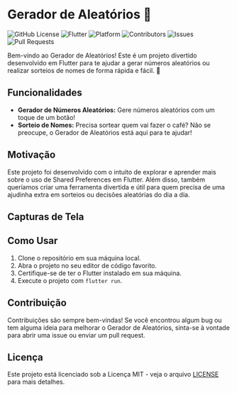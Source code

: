 # Gerador de Aleatórios 🎲

![GitHub License](https://img.shields.io/badge/license-MIT-green)
![Flutter](https://img.shields.io/badge/Flutter-2.10.1-blue)
![Platform](https://img.shields.io/badge/platform-Android%20%7C%20iOS-lightgrey)
![Contributors](https://img.shields.io/github/contributors/yourusername/gerador-de-aleatorios)
![Issues](https://img.shields.io/github/issues/yourusername/gerador-de-aleatorios)
![Pull Requests](https://img.shields.io/github/issues-pr/yourusername/gerador-de-aleatorios)

Bem-vindo ao Gerador de Aleatórios! Este é um projeto divertido desenvolvido em Flutter para te ajudar a gerar números aleatórios ou realizar sorteios de nomes de forma rápida e fácil. 🚀

## Funcionalidades

- **Gerador de Números Aleatórios:** Gere números aleatórios com um toque de um botão!
- **Sorteio de Nomes:** Precisa sortear quem vai fazer o café? Não se preocupe, o Gerador de Aleatórios está aqui para te ajudar!

## Motivação

Este projeto foi desenvolvido com o intuito de explorar e aprender mais sobre o uso de Shared Preferences em Flutter. Além disso, também queríamos criar uma ferramenta divertida e útil para quem precisa de uma ajudinha extra em sorteios ou decisões aleatórias do dia a dia.

## Capturas de Tela



## Como Usar

1. Clone o repositório em sua máquina local.
2. Abra o projeto no seu editor de código favorito.
3. Certifique-se de ter o Flutter instalado em sua máquina.
4. Execute o projeto com `flutter run`.

## Contribuição

Contribuições são sempre bem-vindas! Se você encontrou algum bug ou tem alguma ideia para melhorar o Gerador de Aleatórios, sinta-se à vontade para abrir uma issue ou enviar um pull request.

## Licença

Este projeto está licenciado sob a Licença MIT - veja o arquivo [LICENSE](LICENSE) para mais detalhes.
